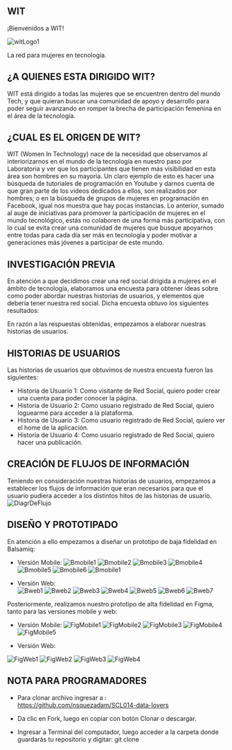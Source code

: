 ## WIT
¡Bienvenidos a WIT! 

![witLogo1](src/imagenes/witLogo1.png)

La red para mujeres en tecnología. 


## ¿A QUIENES ESTA DIRIGIDO WIT?

WIT está dirigido a todas las mujeres que se encuentren dentro del mundo Tech, y que quieran buscar una comunidad de apoyo y desarrollo para poder seguir avanzando en romper la brecha de participación femenina en el área de la tecnología. 


## ¿CUAL ES EL ORIGEN DE WIT? 

WIT (Women In Technology) nace de la necesidad que observamos al interiorizarnos en el mundo de la tecnología en nuestro paso por Laboratoria y ver que los participantes que tienen más visibilidad en esta área son hombres en su mayoría. Un claro ejemplo de esto es hacer una búsqueda de tutoriales de programación en Youtube y darnos cuenta de que gran parte de los videos dedicados a ellos, son realizados por hombres; o en la búsqueda de grupos de mujeres en programación en Facebook, igual nos muestra que hay pocas instancias. Lo anterior, sumado al auge de iniciativas para promover la participación de mujeres en el mundo tecnológico, estás no colaboren de una forma más participativa, con lo cual se evita crear una comunidad de mujeres que busque apoyarnos entre todas para cada día ser más en tecnología y poder motivar a generaciones más jóvenes a participar de este mundo.


## INVESTIGACIÓN PREVIA 

En atención a que decidimos crear una red social dirigida a mujeres en el ámbito de tecnología, elaboramos una encuesta para obtener ideas sobre como poder abordar nuestras historias de usuarios, y elementos que debería tener nuestra red social. 
Dicha encuesta obtuvo los siguientes resultados: 



En razón a las respuestas obtenidas, empezamos a elaborar nuestras historias de usuarios. 


## HISTORIAS DE USUARIOS  
Las historias de usuarios que obtuvimos de nuestra encuesta fueron las siguientes:
-	Historia de Usuario 1: Como visitante de Red Social, quiero poder crear una cuenta para poder conocer la página.
-	Historia de Usuario 2: Como usuario registrado de Red Social, quiero loguearme para acceder a la plataforma.
-	Historia de Usuario 3: Como usuario registrado de Red Social, quiero ver el home de la aplicación.
-	Historia de Usuario 4: Como usuario registrado de Red Social, quiero hacer una publicación.


## CREACIÓN DE FLUJOS DE INFORMACIÓN 
Teniendo en consideración nuestras historias de usuarios, empezamos a establecer los flujos de información que eran necesarios para que el usuario pudiera acceder a los distintos hitos de las historias de usuario. 
![DiagrDeFlujo](src/imagenes/imgReadme/DiagrDeFlujo.png)


## DISEÑO Y PROTOTIPADO
En atención a ello empezamos a diseñar un prototipo de baja fidelidad en Balsamiq:
-	Versión Mobile: 
![Bmobile1](src/imagenes/imgReadme/Bmobile1.jpeg)
![Bmobile2](src/imagenes/imgReadme/Bmobile2.jpeg)
![Bmobile3](src/imagenes/imgReadme/Bmobile3.jpeg)
![Bmobile4](src/imagenes/imgReadme/Bmobile4.jpeg)
![Bmobile5](src/imagenes/imgReadme/Bmobile5.jpeg)
![Bmobile6](src/imagenes/imgReadme/Bmobile6.jpeg)
![Bmobile1](src/imagenes/imgReadme/Bmobile7.jpeg)

-	Versión Web:  
![Bweb1](src/imagenes/imgReadme/Bweb1.jpeg)
![Bweb2](src/imagenes/imgReadme/Bweb2.jpeg)
![Bweb3](src/imagenes/imgReadme/Bweb3.jpeg)
![Bweb4](src/imagenes/imgReadme/Bweb4.jpeg)
![Bweb5](src/imagenes/imgReadme/Bweb5.jpeg)
![Bweb6](src/imagenes/imgReadme/Bweb6.jpeg)
![Bweb7](src/imagenes/imgReadme/Bweb7.jpeg)

Posteriormente, realizamos nuestro prototipo de alta fidelidad en Figma, tanto para las versiones mobile y web: 

-	Versión Mobile: 
![FigMobile1](src/imagenes/imgReadme/FigMobile1.jpeg)
![FigMobile2](src/imagenes/imgReadme/FigMobile2.jpeg)
![FigMobile3](src/imagenes/imgReadme/FigMobile3.jpeg)
![FigMobile4](src/imagenes/imgReadme/FigMobile4.jpeg)
![FigMobile5](src/imagenes/imgReadme/FigMobile5.jpeg)

-	Versión Web: 

![FigWeb1](src/imagenes/imgReadme/FigWeb1.jpeg)
![FigWeb2](src/imagenes/imgReadme/FigWeb2.jpeg)
![FigWeb3](src/imagenes/imgReadme/FigWeb3.jpeg)
![FigWeb4](src/imagenes/imgReadme/FigWeb4.jpeg)


## NOTA PARA PROGRAMADORES

- Para clonar archivo ingresar a : <https://github.com/nsquezadam/SCL014-data-lovers>

- Da clic en Fork, luego en copiar con botón Clonar o descargar.

- Ingresar a Terminal del computador, luego acceder a la carpeta donde guardarás tu repositorio y digitar: git clone

